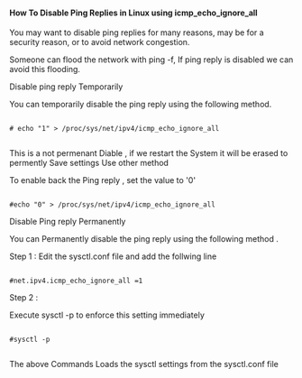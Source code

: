 #### How To Disable Ping Replies in Linux using icmp_echo_ignore_all


You may want to disable ping replies for many reasons, may be for a security reason, or to avoid network congestion.


Someone can flood the network with ping -f, If ping reply is disabled we can avoid this flooding.

Disable ping reply Temporarily

You can temporarily disable the ping reply using the following method.

```

# echo "1" > /proc/sys/net/ipv4/icmp_echo_ignore_all


```

This is a not permenant Diable , if we restart the System it will be erased  to permently Save settings Use other method 


To enable back the Ping reply , set the value to '0'

```

#echo "0" > /proc/sys/net/ipv4/icmp_echo_ignore_all

```


Disable Ping reply Permanently 

You can Permanently disable the ping reply using the following method .

Step 1 : Edit the sysctl.conf file and add the follwing line 


```

#net.ipv4.icmp_echo_ignore_all =1 

```

Step 2 : 

Execute sysctl -p to enforce this setting immediately 


```

#sysctl -p


```


The above Commands Loads the sysctl settings from the sysctl.conf file 




